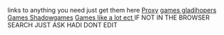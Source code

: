 links to anything you need just get them here
[Proxy](https://freecodecamp.cf/)
[games gladihopers](https://gladihoppers.github.io/)
[Games Shadowgames](https://shadowgmes.github.io/)
[Games like a lot ect ](https://tylerpalko.github.io/)
IF NOT IN THE BROWSER SEARCH JUST ASK HADI DONT EDIT
